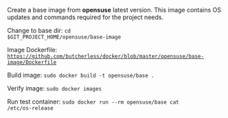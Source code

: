 Create a base image from <b>opensuse</b> latest version. This image contains OS updates and commands required for the project needs.

Change to base dir:
<code>cd $GIT_PROJECT_HOME/opensuse/base-image</code>

Image Dockerfile:
<code>https://github.com/butcherless/docker/blob/master/opensuse/base-image/Dockerfile</code>

Build image:
<code>sudo docker build -t opensuse/base .</code>

Verify image:
<code>sudo docker images</code>

Run test container:
<code>sudo docker run --rm opensuse/base cat /etc/os-release</code>
